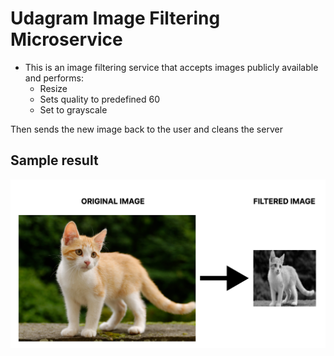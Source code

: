 # Udagram Image Filtering Microservice

* This is an image filtering service that accepts images publicly available and performs:
    * Resize
    * Sets quality to predefined 60
    * Set to grayscale

Then sends the new image back to the user and cleans the server

## Sample result

![SampleResult](./deployment_screenshots/sample.png)
